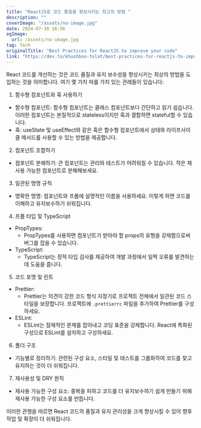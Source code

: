 ```yaml
---
title: "ReactJS로 코드 품질을 향상시키는 최고의 방법 "
description: ""
coverImage: "/assets/no-image.jpg"
date: 2024-07-30 16:56
ogImage: 
  url: /assets/no-image.jpg
tag: Tech
originalTitle: "Best Practices for ReactJS to improve your code"
link: "https://dev.to/khushboo-tolat/best-practices-for-reactjs-to-improve-your-code-43ic"
---
```



React 코드를 개선하는 것은 코드 품질과 유지 보수성을 향상시키는 최상의 방법을 도입하는 것을 의미합니다. 여기 몇 가지 따를 가치 있는 관례들이 있습니다:

1. 함수형 컴포넌트와 훅 사용하기

- 함수형 컴포넌트: 함수형 컴포넌트는 클래스 컴포넌트보다 간단하고 읽기 쉽습니다. 이러한 컴포넌트는 본질적으로 stateless이지만 훅과 결합하면 stateful할 수 있습니다.
- 훅: useState 및 useEffect와 같은 훅은 함수형 컴포넌트에서 상태와 라이프사이클 메서드를 사용할 수 있는 방법을 제공합니다.

2. 컴포넌트 조합하기

<div class="content-ad"></div>

- 컴포넌트 분해하기: 큰 컴포넌트는 관리와 테스트가 어려워질 수 있습니다. 작은 재사용 가능한 컴포넌트로 분해해보세요.

3. 일관된 명명 규칙

- 명확한 명명: 컴포넌트와 프롭에 설명적인 이름을 사용하세요. 이렇게 하면 코드를 이해하고 유지보수하기 쉬워집니다.

4. 프롭 타입 및 TypeScript

<div class="content-ad"></div>

- PropTypes:
  - PropTypes를 사용하면 컴포넌트가 받아야 할 props의 유형을 강제함으로써 버그를 잡을 수 있습니다.
- TypeScript:
  - TypeScript는 정적 타입 검사를 제공하여 개발 과정에서 일찍 오류를 발견하는 데 도움을 줍니다.

5. 코드 포맷 및 린트

- Prettier:
  - Prettier는 의견이 강한 코드 형식 지정기로 프로젝트 전체에서 일관된 코드 스타일을 보장합니다.
  프로젝트에 `.prettierrc` 파일을 추가하여 Prettier를 구성하세요.
- ESLint:
  - ESLint는 잠재적인 문제를 잡아내고 코딩 표준을 강제합니다.
  React에 특화된 구성으로 ESLint를 설치하고 구성하세요.

6. 폴더 구조

<div class="content-ad"></div>

- 기능별로 정리하기: 관련된 구성 요소, 스타일 및 테스트를 그룹화하여 코드를 찾고 유지하는 것이 더 쉬워집니다.

7. 재사용성 및 DRY 원칙

- 재사용 가능한 구성 요소: 중복을 피하고 코드를 더 유지보수하기 쉽게 만들기 위해 재사용 가능한 구성 요소를 만듭니다.

이러한 관행을 따르면 React 코드의 품질과 유지 관리성을 크게 향상시킬 수 있어 향후 작업 및 확장이 더 쉬워집니다.